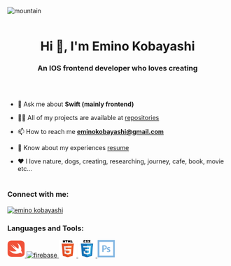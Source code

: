 ![mountain](https://user-images.githubusercontent.com/98724087/153739235-15d3b8c8-321e-493e-b7f8-0ed0c1ff3c8a.png)<br><br>

<h1 align="center">Hi 👋, I'm Emino Kobayashi</h1>
<h3 align="center">An IOS frontend developer who loves creating</h3>
<br><br>

- 💬 Ask me about **Swift (mainly frontend)**

- 👨‍💻 All of my projects are available at [repositories](https://github.com/emi5884?tab=repositories)

- 📫 How to reach me **eminokobayashi@gmail.com**

- 📄 Know about my experiences [resume](https://emi5884.github.io/Portfolio-Website/)

- ❤ I love nature, dogs, creating, researching, journey, cafe, book, movie etc...
<br><br>

<h3 align="left">Connect with me:</h3>
<p align="left">
<a href="https://www.linkedin.com/in/emino-k-3a22481bb/" target="blank"><img align="center" src="https://raw.githubusercontent.com/rahuldkjain/github-profile-readme-generator/master/src/images/icons/Social/linked-in-alt.svg" alt="emino kobayashi" height="30" width="40" /></a>
</p>
<h3 align="left">Languages and Tools:</h3>
<p align="left"><a href="https://developer.apple.com/swift/" target="_blank" rel="noreferrer"> <img src="https://raw.githubusercontent.com/devicons/devicon/master/icons/swift/swift-original.svg" alt="swift" width="40" height="40"/> </a> <a href="https://firebase.google.com/" target="_blank" rel="noreferrer"> <img src="https://www.vectorlogo.zone/logos/firebase/firebase-icon.svg" alt="firebase" width="40" height="40"/> </a><a href="https://www.w3.org/html/" target="_blank" rel="noreferrer"> <img src="https://raw.githubusercontent.com/devicons/devicon/master/icons/html5/html5-original-wordmark.svg" alt="html5" width="40" height="40"/> </a> <a href="https://www.w3schools.com/css/" target="_blank" rel="noreferrer"> <img src="https://raw.githubusercontent.com/devicons/devicon/master/icons/css3/css3-original-wordmark.svg" alt="css3" width="40" height="40"/> </a>  <a href="https://www.photoshop.com/en" target="_blank" rel="noreferrer"> <img src="https://raw.githubusercontent.com/devicons/devicon/master/icons/photoshop/photoshop-line.svg" alt="photoshop" width="40" height="40"/> </a>  </p>

